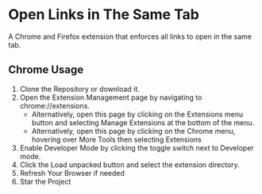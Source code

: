 # Open Links in The Same Tab
A Chrome and Firefox extension that enforces all links to open in the same tab.

## Chrome Usage
1. Clone the Repository or download it.
1. Open the Extension Management page by navigating to chrome://extensions.
    * Alternatively, open this page by clicking on the Extensions menu button and selecting Manage Extensions at the bottom of the menu.
    * Alternatively, open this page by clicking on the Chrome menu, hovering over More Tools then selecting Extensions
1. Enable Developer Mode by clicking the toggle switch next to Developer mode.
1. Click the Load unpacked button and select the extension directory.
1. Refresh Your Browser if needed
1. Star the Project
